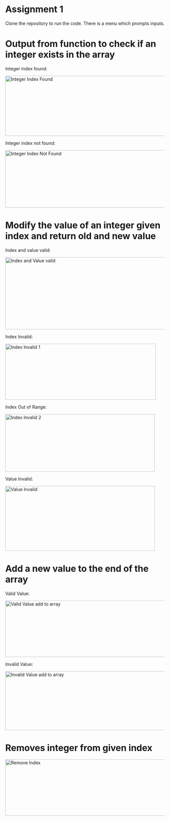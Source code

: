 # Assignment 1
Clone the repository to run the code. There is a menu which prompts inputs.

# Output from function to check if an integer exists in the array

Integer index found:

<img width="657" height="190" alt="Integer Index Found" src="https://github.com/user-attachments/assets/7841cd4b-4089-4af3-9e0a-56d1b5d8e485" />

Integer index not found:

<img width="567" height="181" alt="Integer Index Not Found" src="https://github.com/user-attachments/assets/fe1f8e00-4371-48b7-a231-d41dbae7f172" />

# Modify the value of an integer given index and return old and new value

Index and value valid:

<img width="505" height="228" alt="Index and Value valid" src="https://github.com/user-attachments/assets/94fb9593-e11b-4c82-97f5-ab724f634575" />

Index Invalid:

<img width="476" height="177" alt="Index Invalid 1" src="https://github.com/user-attachments/assets/24d94889-be69-49f4-861d-cf772de9d1a1" />

Index Out of Range:

<img width="472" height="182" alt="Index Invalid 2" src="https://github.com/user-attachments/assets/5857f678-6422-44fa-ad78-b103b81e387b" />

Value Invalid:

<img width="473" height="205" alt="Value Invalid" src="https://github.com/user-attachments/assets/4d31e013-a895-4a91-a3c5-512d325b7050" />

# Add a new value to the end of the array

Valid Value:

<img width="602" height="178" alt="Valid Value add to array" src="https://github.com/user-attachments/assets/e697db18-f975-468a-a717-7ddc0bd561f7" />

Invalid Value:

<img width="683" height="186" alt="Invalid Value add to array" src="https://github.com/user-attachments/assets/fe45db5b-03bd-4ff1-aa3b-c8c810acb6df" />

# Removes integer from given index

<img width="531" height="178" alt="Remove Index" src="https://github.com/user-attachments/assets/785bd644-604b-4782-b679-de61eed78bc0" />
